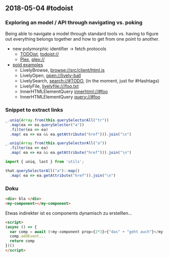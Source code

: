 ## 2018-05-04 #todoist

### Exploring an model / API through navigating vs. poking

Being able to navigate a model through standard tools vs. having to figure out everything belongs together and how to get from one point to another.

- new polymorphic identifier -> fetch protocols
  - [TODOist](browse://src/client/protocols/todoist.js), <todoist://>
  - [Plex](browse://demos/plex/plex-scheme.js), <plex://>
- [poid examples](browse://src/client/poid.js)
  - LivelyBrowse, <browse://src/client/html.js>
  - LivelyOpen, <open://lively-ball>
  - LivelySearch, <search://#TODO>, (in the moment, just for #Hashtags)
  - LivelyFile, <livelyfile:///foo.txt>
  - InnerHTMLElementQuery <innerhtml://#foo>
  - InnerHTMLElementQuery <query://#foo>
  
  
### Snippet to extract links

```javascript
_.uniq(Array.from(this.querySelectorAll("tr"))
  .map(ea => ea.querySelector("a"))
  .filter(ea => ea)
  .map( ea => ea && ea.getAttribute("href"))).join("\n")
```

```javascript
_.uniq(Array.from(this.querySelectorAll("a"))
  .filter(ea => ea)
  .map( ea => ea && ea.getAttribute("href"))).join("\n")
```

```javascript
import { uniq, last } from 'utils';
```

```javascript
that.querySelectorAll("a")::map()
  .map( ea => ea.getAttribute("href")).join("\n")
```

### Doku

```html
<div> bla </div>
<my-component></my-component>
```

Etwas indirekter ist es components dynamisch zu erstelllen...

```html
<script>
(async () => {
  var comp = await (<my-component prop={2*3}>{"das" + "geht auch"}</my-component>)
  comp.addEvent...
  return comp
})()
</script>
```


